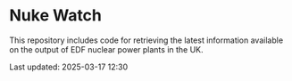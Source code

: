 # Nuke Watch

This repository includes code for retrieving the latest information available on the output of EDF nuclear power plants in the UK.

Last updated: 2025-03-17 12:30